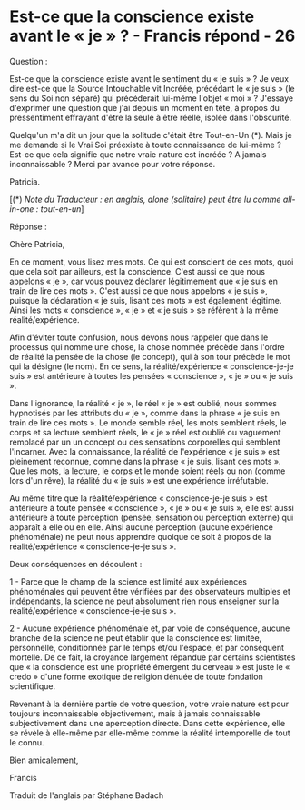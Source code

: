#  Est-ce que la conscience existe avant le « je » ? - Francis répond - 26 

Question :&nbsp;

Est-ce que la conscience existe avant le sentiment du &laquo; je suis &raquo; ? Je veux dire est-ce que la Source Intouchable vit Incr&eacute;&eacute;e, pr&eacute;c&eacute;dant le &laquo; je suis &raquo; (le sens du Soi non s&eacute;par&eacute;) qui pr&eacute;c&eacute;derait lui-m&ecirc;me l'objet &laquo; moi &raquo; ? J'essaye d'exprimer une question que j'ai depuis un moment en t&ecirc;te, &agrave; propos du pressentiment effrayant d'&ecirc;tre la seule &agrave; &ecirc;tre r&eacute;elle, isol&eacute;e dans l'obscurit&eacute;.&nbsp;

Quelqu'un m'a dit un jour que la solitude c'&eacute;tait &ecirc;tre Tout-en-Un (*). Mais je me demande si le Vrai Soi pr&eacute;existe &agrave; toute connaissance de lui-m&ecirc;me ? Est-ce que cela signifie que notre vraie nature est incr&eacute;&eacute;e ? A jamais inconnaissable ? Merci par avance pour votre r&eacute;ponse.

Patricia.

[(*) _Note du Traducteur : en anglais, alone (solitaire) peut &ecirc;tre lu comme all-in-one : tout-en-un_]&nbsp;

R&eacute;ponse :&nbsp;

Ch&egrave;re Patricia,&nbsp;

En ce moment, vous lisez mes mots. Ce qui est conscient de ces mots, quoi que cela soit par ailleurs, est la conscience. C'est aussi ce que nous appelons &laquo; je &raquo;, car vous pouvez d&eacute;clarer l&eacute;gitimement que &laquo; je suis en train de lire ces mots &raquo;. C'est aussi ce que nous appelons &laquo; je suis &raquo;, puisque la d&eacute;claration &laquo; je suis, lisant ces mots &raquo; est &eacute;galement l&eacute;gitime. Ainsi les mots &laquo; conscience &raquo;, &laquo; je &raquo; et &laquo; je suis &raquo; se r&eacute;f&egrave;rent &agrave; la m&ecirc;me r&eacute;alit&eacute;/exp&eacute;rience.

Afin d'&eacute;viter toute confusion, nous devons nous rappeler que dans le processus qui nomme une chose, la chose nomm&eacute;e pr&eacute;c&egrave;de dans l'ordre de r&eacute;alit&eacute; la pens&eacute;e de la chose (le concept), qui &agrave; son tour pr&eacute;c&egrave;de le mot qui la d&eacute;signe (le nom). En ce sens, la r&eacute;alit&eacute;/exp&eacute;rience &laquo; conscience-je-je suis &raquo; est ant&eacute;rieure &agrave; toutes les pens&eacute;es &laquo; conscience &raquo;, &laquo; je &raquo; ou &laquo; je suis &raquo;.

Dans l'ignorance, la r&eacute;alit&eacute; &laquo; je &raquo;, le r&eacute;el &laquo; je &raquo; est oubli&eacute;, nous sommes hypnotis&eacute;s par les attributs du &laquo; je &raquo;, comme dans la phrase &laquo; je suis en train de lire ces mots &raquo;. Le monde semble r&eacute;el, les mots semblent r&eacute;els, le corps et sa lecture semblent r&eacute;els, le &laquo; je &raquo; r&eacute;el est oubli&eacute; ou vaguement remplac&eacute; par un un concept ou des sensations corporelles qui semblent l'incarner. Avec la connaissance, la r&eacute;alit&eacute; de l'exp&eacute;rience &laquo; je suis &raquo; est pleinement reconnue, comme dans la phrase &laquo; je suis, lisant ces mots &raquo;. Que les mots, la lecture, le corps et le monde soient r&eacute;els ou non (comme lors d'un r&ecirc;ve), la r&eacute;alit&eacute; du &laquo; je suis &raquo; est une exp&eacute;rience irr&eacute;futable.

Au m&ecirc;me titre que la r&eacute;alit&eacute;/exp&eacute;rience &laquo; conscience-je-je suis &raquo; est ant&eacute;rieure &agrave; toute pens&eacute;e &laquo; conscience &raquo;, &laquo; je &raquo; ou &laquo; je suis &raquo;, elle est aussi ant&eacute;rieure &agrave; toute perception (pens&eacute;e, sensation ou perception externe) qui appara&icirc;t &agrave; elle ou en elle. Ainsi aucune perception (aucune exp&eacute;rience ph&eacute;nom&eacute;nale) ne peut nous apprendre quoique ce soit &agrave; propos de la r&eacute;alit&eacute;/exp&eacute;rience &laquo; conscience-je-je suis &raquo;.&nbsp;

Deux cons&eacute;quences en d&eacute;coulent :&nbsp;

1 - Parce que le champ de la science est limit&eacute; aux exp&eacute;riences ph&eacute;nom&eacute;nales qui peuvent &ecirc;tre v&eacute;rifi&eacute;es par des observateurs multiples et ind&eacute;pendants, la science ne peut absolument rien nous enseigner sur la r&eacute;alit&eacute;/exp&eacute;rience &laquo; conscience-je-je suis &raquo;.

2 - Aucune exp&eacute;rience ph&eacute;nom&eacute;nale et, par voie de cons&eacute;quence, aucune branche de la science ne peut &eacute;tablir que la conscience est limit&eacute;e, personnelle, conditionn&eacute;e par le temps et/ou l'espace, et par cons&eacute;quent mortelle. De ce fait, la croyance largement r&eacute;pandue par certains scientistes que &laquo; la conscience est une propri&eacute;t&eacute; &eacute;mergent du cerveau &raquo; est juste le &laquo; credo &raquo; d'une forme exotique de religion d&eacute;nu&eacute;e de toute fondation scientifique.

Revenant &agrave; la derni&egrave;re partie de votre question, votre vraie nature est pour toujours inconnaissable objectivement, mais &agrave; jamais connaissable subjectivement dans une aperception directe. Dans cette exp&eacute;rience, elle se r&eacute;v&egrave;le &agrave; elle-m&ecirc;me par elle-m&ecirc;me comme la r&eacute;alit&eacute; intemporelle de tout le connu.

Bien amicalement,

Francis

Traduit de l'anglais par St&eacute;phane Badach&nbsp;

